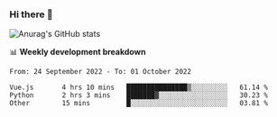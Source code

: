 ### Hi there 👋
![Anurag's GitHub stats](https://github-readme-stats.vercel.app/api?username=jami1024&show_icons=true&theme=radical)

📊 **Weekly development breakdown**
<!--START_SECTION:waka-->

```text
From: 24 September 2022 - To: 01 October 2022

Vue.js       4 hrs 10 mins   ███████████████▒░░░░░░░░░   61.14 %
Python       2 hrs 3 mins    ███████▓░░░░░░░░░░░░░░░░░   30.23 %
Other        15 mins         █░░░░░░░░░░░░░░░░░░░░░░░░   03.81 %
```

<!--END_SECTION:waka-->
<!--
**jami1024/jami1024** is a ✨ _special_ ✨ repository because its `README.md` (this file) appears on your GitHub profile.

Here are some ideas to get you started:

- 🔭 I’m currently working on ...
- 🌱 I’m currently learning ...
- 👯 I’m looking to collaborate on ...
- 🤔 I’m looking for help with ...
- 💬 Ask me about ...
- 📫 How to reach me: ...
- 😄 Pronouns: ...
- ⚡ Fun fact: ...
-->
